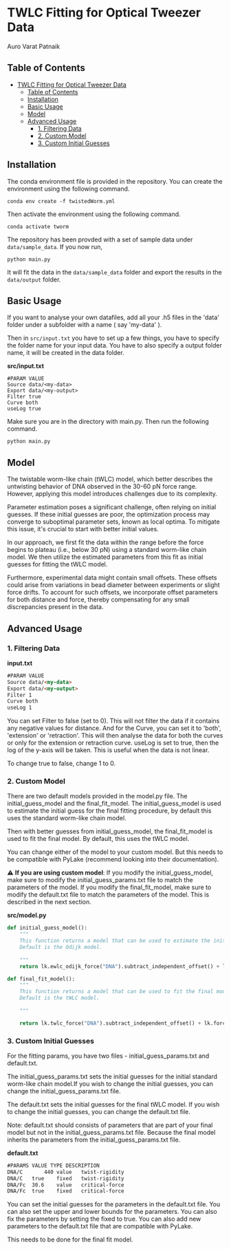 # TWLC Fitting for Optical Tweezer Data
<!-- add contributor -->
Auro Varat Patnaik
<!-- add license -->
## Table of Contents

- [TWLC Fitting for Optical Tweezer Data](#twlc-fitting-for-optical-tweezer-data)
  - [Table of Contents](#table-of-contents)
  - [Installation](#installation)
  - [Basic Usage](#basic-usage)
  - [Model](#model)
  - [Advanced Usage](#advanced-usage)
    - [1. Filtering Data](#1-filtering-data)
    - [2. Custom Model](#2-custom-model)
    - [3. Custom Initial Guesses](#3-custom-initial-guesses)

## Installation

The conda environment file is provided in the repository. You can create the environment using the following command.

`conda env create -f twistedWorm.yml`

Then activate the environment using the following command.

`conda activate tworm`


The repository has been provded with a set of sample data under `data/sample_data`. If you now run,

`python main.py`

It will fit the data in the `data/sample_data` folder and export the results in the `data/output` folder.


## Basic Usage

If you want to analyse your own datafiles, add all your .h5 files in the 'data' folder under a subfolder with a name ( say 'my-data' ).

Then in `src/input.txt` you have to set up a few things, you have to specify the folder name for your input data. You have to also specify a output folder name, it will be created in the data folder.

**src/input.txt**
```
#PARAM VALUE
Source data/<my-data>
Export data/<my-output>
Filter true 
Curve both
useLog true
```

Make sure you are in the directory with main.py. Then run the following command.

`python main.py`

## Model

The twistable worm-like chain (tWLC) model, which better describes the untwisting behavior of DNA observed in the 30-60 pN force range. However, applying this model introduces challenges due to its complexity.

Parameter estimation poses a significant challenge, often relying on initial guesses. If these initial guesses are poor, the optimization process may converge to suboptimal parameter sets, known as local optima. To mitigate this issue, it's crucial to start with better initial values.

In our approach, we first fit the data within the range before the force begins to plateau (i.e., below 30 pN) using a standard worm-like chain model. We then utilize the estimated parameters from this fit as initial guesses for fitting the tWLC model.

Furthermore, experimental data might contain small offsets. These offsets could arise from variations in bead diameter between experiments or slight force drifts. To account for such offsets, we incorporate offset parameters for both distance and force, thereby compensating for any small discrepancies present in the data.

## Advanced Usage

### 1. Filtering Data
**input.txt**
```html
#PARAM VALUE
Source data/<my-data>
Export data/<my-output>
Filter 1
Curve both
useLog 1
```

You can set Filter to false (set to 0). This will not filter the data if it contains any negative values for distance.
And for the Curve, you can set it to 'both', 'extension' or 'retraction'. This will then analyse the data for both the curves or only for the extension or retraction curve.
useLog is set to true, then the log of the y-axis will be taken. This is useful when the data is not linear.

To change true to false, change 1 to 0.


### 2. Custom Model

There are two default models provided in the model.py file. The initial_guess_model and the final_fit_model. The initial_guess_model is used to estimate the initial guess for the final fitting procedure, by default this uses the standard worm-like chain model. 

Then with better guesses from initial_guess_model, the final_fit_model is used to fit the final model. By default, this uses the tWLC model.

You can change either of the model to your custom model. But this needs to be compatible with PyLake (recommend looking into their documentation).


 :warning: **If you are using custom model**: If you modify the initial_guess_model, make sure to modify the initial_guess_params.txt file to match the parameters of the model. If you modify the final_fit_model, make sure to modify the default.txt file to match the parameters of the model. This is described in the next section.



**src/model.py**
```python
def initial_guess_model():
    """
    This function returns a model that can be used to estimate the initial guess for the fitting procedure.
    Default is the Odijk model.
    
    """
    return lk.ewlc_odijk_force("DNA").subtract_independent_offset() + lk.force_offset("DNA")

def final_fit_model():
    """
    This function returns a model that can be used to fit the final model.
    Default is the tWLC model.
    
    """

    return lk.twlc_force("DNA").subtract_independent_offset() + lk.force_offset("DNA")
```




### 3. Custom Initial Guesses

For the fitting params, you have two files - initial_guess_params.txt and default.txt. 

The initial_guess_params.txt sets the initial guesses for the initial standard worm-like chain model.If you wish to change the initial guesses, you can change the initial_guess_params.txt file. 

 The default.txt sets the initial guesses for the final tWLC model. If you wish to change the initial guesses, you can change the default.txt file.

 Note: default.txt should consists of parameters that are part of your final model but not in the initial_guess_params.txt file. Because the final model inherits the parameters from the initial_guess_params.txt file.

**default.txt**
```html
#PARAMS VALUE TYPE DESCRIPTION
DNA/C       440 value   twist-rigidity
DNA/C   true    fixed   twist-rigidity
DNA/Fc  30.6    value   critical-force
DNA/Fc  true    fixed   critical-force
```
You can set the initial guesses for the parameters in the default.txt file. You can also set the upper and lower bounds for the parameters. You can also fix the parameters by setting the fixed to true. You can also add new parameters to the default.txt file that are compatible with PyLake.

This needs to be done for the final fit model.




